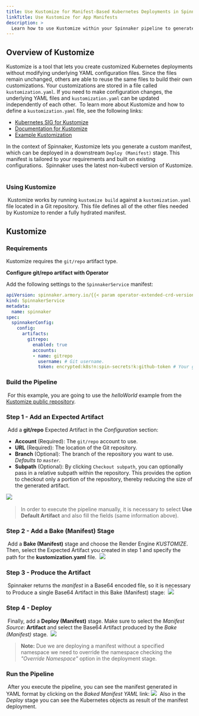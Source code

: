 ```yaml
---
title: Use Kustomize for Manifest-Based Kubernetes Deployments in Spinnaker
linkTitle: Use Kustomize for App Manifests
description: >
  Learn how to use Kustomize within your Spinnaker pipeline to generate a custom Kubernetes deployment manifest artifact. You can use this artifact in a downstream stage to deploy your application.
---
```


## Overview of Kustomize

Kustomize is a tool that lets you create customized Kubernetes deployments without modifying underlying YAML configuration files. Since the files remain unchanged, others are able to reuse the same files to build their own customizations. Your customizations are stored in a file called `kustomization.yaml`. If you need to make configuration changes, the underlying YAML files and `kustomization.yaml` can be updated independently of each other.
​
To learn more about Kustomize and how to define a `kustomization.yaml` file, see the following links:
​
* [Kubernetes SIG for Kustomize](https://github.com/kubernetes-sigs/kustomize)
* [Documentation for Kustomize](https://github.com/kubernetes-sigs/kustomize/tree/master/docs)
* [Example Kustomization](https://github.com/kubernetes-sigs/kustomize/tree/master/examples/wordpress)
​

In the context of Spinnaker, Kustomize lets you generate a custom manifest, which can be deployed in a downstream `Deploy (Manifest)` stage. This manifest is tailored to your requirements and built on existing configurations.
​
Spinnaker uses the latest non-kubectl version of Kustomize.
​
### Using Kustomize
​
Kustomize works by running `kustomize build` against a `kustomization.yaml` file located in a Git repository. This file defines all of the other files needed by Kustomize to render a fully hydrated manifest.
​
## Kustomize

### Requirements

Kustomize requires the `git/repo` artifact type.

**Configure git/repo artifact with Operator**

Add the following settings to the `SpinnakerService` manifest:

```yaml
apiVersion: spinnaker.armory.io/{{< param operator-extended-crd-version >}}
kind: SpinnakerService
metadata:
  name: spinnaker
spec:
  spinnakerConfig:
    config:
      artifacts:
        gitrepo:
          enabled: true
          accounts:
          - name: gitrepo
            username: # Git username.
            token: encrypted:k8s!n:spin-secrets!k:github-token # Your github access token from a K8s secret (here secret='spin-secrets', key='github-token')
```

### Build the Pipeline
​
For this example, you are going to use the *helloWorld* example from the  [Kustomize public repository](https://github.com/kubernetes-sigs/kustomize).

### Step 1 - Add an Expected Artifact
​
Add a **git/repo** Expected Artifact in the _Configuration_ section:
​
- **Account** (Required): The `git/repo` account to use.
- **URL** (Required): The location of the Git repository.
- **Branch** (Optional): The branch of the repository you want to use. _Defaults to  `master`._
- **Subpath** (Optional): By clicking `Checkout subpath`, you can optionally pass in a relative subpath within the repository. This provides the option to checkout only a portion of the repository, thereby reducing the size of the generated artifact.

​![](/images/kustomize-expected-artifact.png)

>In order to execute the pipeline manually, it is necessary to select **Use Default Artifact** and also fill the fields (same information above).
​

### Step 2 - Add a Bake (Manifest) Stage
​
Add a **Bake (Manifest)** stage and choose the Render Engine *KUSTOMIZE*. Then, select the Expected Artifact you created in step 1 and specify the path for the **kustomization.yaml** file.
​
 ![](/images/kustomize-bake.png)
​
### Step 3 - Produce the Artifact
​
Spinnaker returns the _manifest_ in a Base64 encoded file, so it is necessary to Produce a single Base64 Artifact in this Bake (Manifest) stage:
​
![](/images/kustomize-base64.png)
​
### Step 4 - Deploy
​
Finally, add a **Deploy (Manifest)** stage. Make sure to select the _Manifest Source_: **Artifact** and select the Base64 Artifact produced by the _Bake (Manifest)_ stage.
​
![](/images/kustomize-deploy.png)
​
> **Note:** Due we are deploying a manifest without a specified namespace we need to override the namespace checking the _"Override Namespace"_ option in the deployment stage.

### Run the Pipeline
​
After you execute the pipeline, you can see the manifest generated in YAML format by clicking on the _Baked Manifest YAML_ link:
​
![](/images/kustomize-execution.png)
​
Also in the _Deploy_ stage you can see the Kubernetes objects as result of the manifest deployment.
